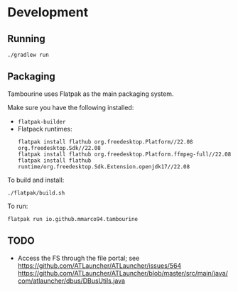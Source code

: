 # Development

## Running

```
./gradlew run
```

## Packaging

Tambourine uses Flatpak as the main packaging system.

Make sure you have the following installed:

- `flatpak-builder`
- Flatpack runtimes:
  ```
  flatpak install flathub org.freedesktop.Platform//22.08 org.freedesktop.Sdk//22.08 
  flatpak install flathub org.freedesktop.Platform.ffmpeg-full//22.08
  flatpak install flathub runtime/org.freedesktop.Sdk.Extension.openjdk17//22.08 
  ```

To build and install:

```
./flatpak/build.sh
```

To run:

```
flatpak run io.github.mmarco94.tambourine
```

## TODO

- Access the FS through the file portal;
  see https://github.com/ATLauncher/ATLauncher/issues/564 https://github.com/ATLauncher/ATLauncher/blob/master/src/main/java/com/atlauncher/dbus/DBusUtils.java
